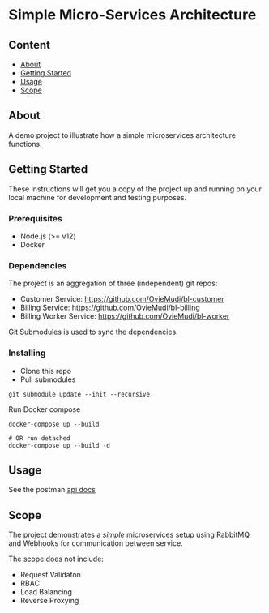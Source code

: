 # Simple Micro-Services Architecture

## Content

- [About](#about)
- [Getting Started](#getting_started)
- [Usage](#usage)
- [Scope](#scope)

## About <a name = "about"></a>

A demo project to illustrate how a simple microservices architecture functions.

## Getting Started <a name = "getting_started"></a>

These instructions will get you a copy of the project up and running on your local machine for development and testing purposes.


### Prerequisites

- Node.js (>= v12)
- Docker

### Dependencies
The project is an aggregation of three (independent) git repos:

- Customer Service: https://github.com/OvieMudi/bl-customer
- Billing Service: https://github.com/OvieMudi/bl-billing
- Billing Worker Service: https://github.com/OvieMudi/bl-worker

Git Submodules is used to sync the dependencies.


### Installing


- Clone this repo
- Pull submodules

```
git submodule update --init --recursive 
```

Run Docker compose

```
docker-compose up --build

# OR run detached
docker-compose up --build -d
```


## Usage <a name = "usage"></a>

See the postman [api docs](https://documenter.getpostman.com/view/4783528/UyrDDvmE)


## Scope <a name = "scope"></a>
The project demonstrates a *simple* microservices setup using RabbitMQ and Webhooks for communication between service.

The scope does not include:
- Request Validaton
- RBAC
- Load Balancing
- Reverse Proxying


